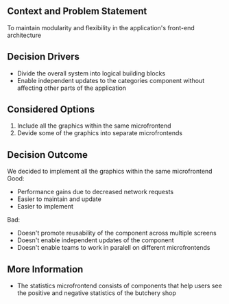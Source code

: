 ## Context and Problem Statement
To maintain modularity and flexibility in the application's front-end architecture
## Decision Drivers
* Divide the overall system into logical building blocks
* Enable independent updates to the categories component without affecting other parts of the application
## Considered Options
1. Include all the graphics within the same microfrontend
2. Devide some of the graphics into separate microfrontends
## Decision Outcome
We decided to implement all the graphics within the same microfrontend
Good:
* Performance gains due to decreased network requests
* Easier to maintain and update
* Easier to implement

Bad:
* Doesn't promote reusability of the component across multiple screens
* Doesn't enable independent updates of the component
* Doesn't enable teams to work in paralell on different microfrontends
## More Information
* The statistics microfrontend consists of components that help users see the positive and negative statistics of the butchery shop